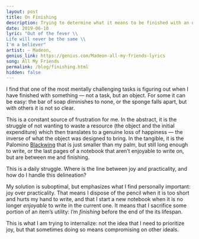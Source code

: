```yaml
--- 
layout: post 
title: On Finishing
description: Trying to determine what it means to be finished with an object.
date: 2019-06-10 
lyric: "Out of the fever \\
Life will never be the same \\
I'm a believer"
artist: — Madeon,
genius_link: https://genius.com/Madeon-all-my-friends-lyrics
song: All My Friends
permalink: /blog/finishing.html
hidden: false
---
```

I find that one of the most mentally challenging tasks is figuring out when I have finished with something — not a task, but an object. For some it can be easy: the bar of soap diminishes to none, or the sponge falls apart, but with others it is not so clear.

This is a constant source of frustration for me. In the abstract, it is the struggle of not wanting to waste a resource (the object and the initial expenditure) which then translates to a genuine loss of happiness — the inverse of what the object was designed to bring. In the tangible, it is the Palomino [Blackwing](http://blackwingpencils.com) that is just smaller than my palm, but still long enough to write, or the last pages of a notebook that aren’t enjoyable to write on, but are between me and finishing.

This is a daily struggle. Where is the line between joy and practicality, and how do I handle this delineation? 

My solution is suboptimal, but emphasizes what I find personally important: joy over practicality. That means I dispose of the pencil when it is too short and hurts my hand to write, and that I start a new notebook when it is no longer *enjoyable* to write in the current one. It means that I sacrifice some portion of an item’s utility: I’m *finishing* before the end of the its lifespan.

This is what I am trying to internalize: not the idea that I need to prioritize joy, but that sometimes doing so means compromising on other ideals.
